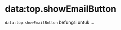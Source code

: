 data:top.showEmailButton
========================

`data:top.showEmailButton` befungsi untuk &hellip;